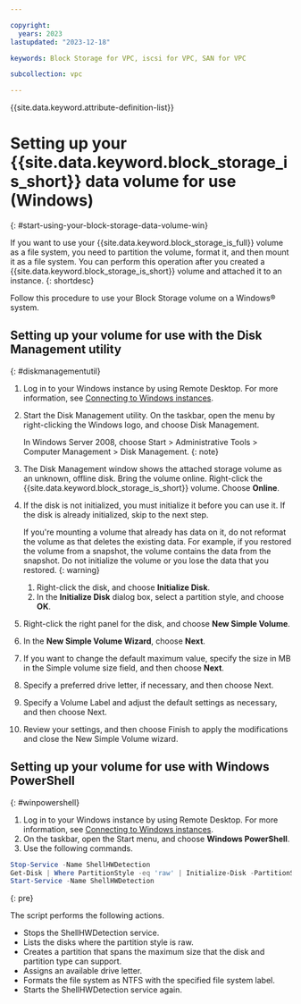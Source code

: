 ```yaml
---

copyright:
  years: 2023
lastupdated: "2023-12-18"

keywords: Block Storage for VPC, iscsi for VPC, SAN for VPC

subcollection: vpc

---
```


{{site.data.keyword.attribute-definition-list}}

# Setting up your {{site.data.keyword.block_storage_is_short}} data volume for use (Windows)
{: #start-using-your-block-storage-data-volume-win}

If you want to use your {{site.data.keyword.block_storage_is_full}} volume as a file system, you need to partition the volume, format it, and then mount it as a file system. You can perform this operation after you created a {{site.data.keyword.block_storage_is_short}} volume and attached it to an instance.
{: shortdesc}

Follow this procedure to use your Block Storage volume on a Windows&reg; system.

## Setting up your volume for use with the Disk Management utility
{: #diskmanagementutil}

1. Log in to your Windows instance by using Remote Desktop. For more information, see [Connecting to Windows instances](/docs/vpc?topic=vpc-vsi_is_connecting_windows).
1. Start the Disk Management utility. On the taskbar, open the menu by right-clicking the Windows logo, and choose Disk Management.
  
   In Windows Server 2008, choose Start > Administrative Tools > Computer Management > Disk Management.
   {: note}

1. The Disk Management window shows the attached storage volume as an unknown, offline disk. Bring the volume online. Right-click the {{site.data.keyword.block_storage_is_short}} volume. Choose **Online**.
1. If the disk is not initialized, you must initialize it before you can use it. If the disk is already initialized, skip to the next step.

   If you're mounting a volume that already has data on it, do not reformat the volume as that deletes the existing data. For example, if you restored the volume from a snapshot, the volume contains the data from the snapshot. Do not initialize the volume or you lose the data that you restored.
   {: warning}

    1. Right-click the disk, and choose **Initialize Disk**.
    1. In the **Initialize Disk** dialog box, select a partition style, and choose **OK**.
1. Right-click the right panel for the disk, and choose **New Simple Volume**.
1. In the **New Simple Volume Wizard**, choose **Next**.
1. If you want to change the default maximum value, specify the size in MB in the Simple volume size field, and then choose **Next**.
1. Specify a preferred drive letter, if necessary, and then choose Next.
1. Specify a Volume Label and adjust the default settings as necessary, and then choose Next.
1. Review your settings, and then choose Finish to apply the modifications and close the New Simple Volume wizard.

## Setting up your volume for use with Windows PowerShell
{: #winpowershell}

1. Log in to your Windows instance by using Remote Desktop. For more information, see [Connecting to Windows instances](/docs/vpc?topic=vpc-vsi_is_connecting_windows).
1. On the taskbar, open the Start menu, and choose **Windows PowerShell**.
1. Use the following commands.

```powershell
Stop-Service -Name ShellHWDetection
Get-Disk | Where PartitionStyle -eq 'raw' | Initialize-Disk -PartitionStyle MBR -PassThru | New-Partition -AssignDriveLetter -UseMaximumSize | Format-Volume -FileSystem NTFS -NewFileSystemLabel "Volume Label" -Confirm:$false
Start-Service -Name ShellHWDetection
```
{: pre}

The script performs the following actions.
* Stops the ShellHWDetection service.
* Lists the disks where the partition style is raw.
* Creates a partition that spans the maximum size that the disk and partition type can support.
* Assigns an available drive letter.
* Formats the file system as NTFS with the specified file system label.
* Starts the ShellHWDetection service again.
